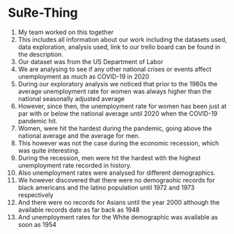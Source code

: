 # SuRe-Thing
1. My team worked on this together
2. This includes all information about our work including the datasets used, data exploration, analysis used, link to our trello board can be found in the description.
3. Our dataset was from the US Department of Labor
4. We are analysing to see if any other national crises or events affect  unemployment as much as COVID-19 in 2020
5. During our exploratory analysis we noticed that prior to the 1980s the average unemployment rate for women was always higher than the national seasonally adjusted average
6. However, since then, the unemployment rate for women has been just at par with or below the national average until 2020 when the COVID-19 pandemic hit.
7. Women, were hit the hardest during the pandemic, going above the national average and the average for men.
8. This however was not the case during the economic recession, which was quite interesting.
9. During the recession, men were hit the hardest with the highest unemployment rate recorded in history.
10. Also unemployment rates were analysed for different demographics.
11. We however discovered that there were no demograohic records for black americans and the latino population until 1972 and 1973 respectively
12. And there were no records for Asians until the year 2000 although the available records date as far back as 1948
13. And unemployment rates for the White demographic was available as soon as 1954

